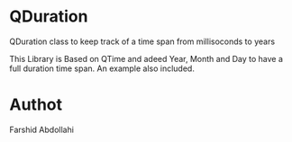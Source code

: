 # QDuration
QDuration class to keep track of a time span from millisoconds to years

This Library is Based on QTime and adeed Year, Month and Day to have a full duration time span. An example also included.

# Authot
Farshid Abdollahi
